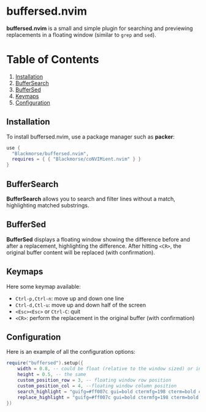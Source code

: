 # buffersed.nvim
<b>buffersed.nvim</b> is a small and simple plugin for searching and previewing replacements in a floating window (similar to `grep` and `sed`).

# Table of Contents

1. [Installation](#installation)
2. [BufferSearch](#buffersearch)
3. [BufferSed](#buffersed)
4. [Keymaps](#keymaps)
5. [Configuration](#configuration)

## Installation

To install buffersed.nvim, use a package manager such as <b>packer</b>:
```lua
use {
  "Blackmorse/buffersed.nvim", 
  requires = { { "Blackmorse/coNVIMient.nvim" } }
}
```

## BufferSearch

<b>BufferSearch</b> allows you to search and filter lines without a match, highlighting matched substrings.

## BufferSed
<b>BufferSed</b> displays a floating window showing the difference before and after a replacement, highlighting the difference. After hitting `<CR>`, the original buffer content will be replaced (with confirmation).


## Keymaps
Here some keymap available:

 - `Ctrl-p,Ctrl-n`: move up and down one line
 - `Ctrl-d,Ctl-u`: move up and down half of the screen
 - `<Esc><Esc>` or `Ctrl-C`: quit
 - `<CR>`: perform the replacement in the original buffer (with confirmation)

## Configuration
Here is an example of all the configuration options:
```lua
require("buffersed").setup({
    width = 0.8, -- could be float (relative to the window sized) or integer
    height = 0.5, -- the same
    custom_position_row = 3, -- floating window row position
    custom_position_col = 4, --floating window column position
    search_highlight = "guifg=#ff007c gui=bold ctermfg=198 cterm=bold ctermbg=darkblue",
    replace_highlight = "guifg=#ff007c gui=bold ctermfg=198 cterm=bold ctermbg=darkyellow"
})
```

